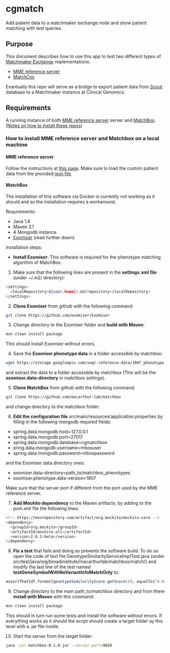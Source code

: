 # cgmatch
Add patient data to a matchmaker exchange node and show patient matching with test queries.

## Purpose
This document describes how to use this app to test two different types of [Matchmaker Exchange](https://www.matchmakerexchange.org) implementations:
* [MME reference server](https://github.com/MatchmakerExchange/reference-server)
* [MatchCox](https://github.com/macarthur-lab/matchbox)

Evantually this repo will serve as a bridge to export patient data from [Scout](https://github.com/Clinical-Genomics/scout) database to a Matchmaker instance at Clinical Genomics.

## Requirements
A running instance of both [MME reference server](https://github.com/MatchmakerExchange/reference-server) server and [MatchBox](https://github.com/macarthur-lab/matchbox).
([Notes on how to install these repos](#How-to-install-MME-reference-server-and-Matchbox-on-a-local-machine))

### How to install MME reference server and Matchbox on a local machine

#### MME reference server
Follow the instructions at [this page](https://github.com/MatchmakerExchange/reference-server). Make sure to load the custom patient data from the provided [json file](https://raw.githubusercontent.com/ga4gh/mme-apis/master/testing/benchmark_patients.json).


#### MatchBox
The installation of this software via Docker is currently not working as it should and so the installation requires a workaround.

Requirements:
* Java 1.8
* Maven 3.1
* A Mongodb instance
* [Exomiser](https://github.com/exomiser/Exomiser) (read further down)

Installation steps:
* **Install Exomiser**:
This software is required for the phenotype matching algorithm of MatchBox.
1. Make sure that the following lines are present in the **settings.xml file** (under ~/.m2/ directory):

```sh
<settings>
  <localRepository>${user.home}/.m3/repository</localRepository>
</settings>
```

2. **Clone Exomiser** from github with the following command:
```sh
git clone https://github.com/exomiser/Exomiser
```

3. Change directory to the Exomiser folder and **build with Maven**:
```sh
mvn clean install package
```
This should install Exomiser without errors.

4. Save the **Exomiser phenotype data** in a folder accessible by matchbox:
```sh
wget https://storage.googleapis.com/seqr-reference-data/1807_phenotype.tar.gz
```
and extract the data to a folder accessible by matchbox (This will be the **exomiser.data-directory** in matchbox settings).

5. **Clone MatchBox** from github with the following command:
```sh
git clone https://github.com/macarthur-lab/matchbox
```
and change directory to the matchbox folder.

6. **Edit the configuration file** src/main/resources/application.properties by filling in the following mongodb required fields:
* spring.data.mongodb.host=127.0.0.1
* spring.data.mongodb.port=27017
* spring.data.mongodb.database=cgmatchbox
* pring.data.mongodb.username=mboxuser
* spring.data.mongodb.password=mboxpassword

and the Exomiser data directory ones:
* exomiser.data-directory=path_to/matchbox_phenotypes
* exomiser.phenotype.data-version=1807

Make sure that the server port if different from the port used by the MME reference server.


7. **Add Mockito dependency** to the Maven artifacts, by adding to the pom.xml file the following lines:
```sh
<!-- https://mvnrepository.com/artifact/org.mockito/mockito-core -->
<dependency>
  <groupId>org.mockito</groupId>
  <artifactId>mockito-all</artifactId>
  <version>2.0.2-beta</version>
</dependency>
```

8. **Fix a test** that fails and doing so prevents the software build. To do so open the code of test file GenotypeSimilarityServiceImplTest.java (under src/test/java/org/broadinstitute/macarthurlab/matchbox/match/) and modify the last line of the test named **testGeneSymbolWithNoVariantInfoMatchOnly** to:
```sh
assertThat(df.format(genotypeSimilarityScore.getScore()), equalTo("0.94"));
```

9. Change directory to the main path_to/matchbox directory and from there **install with Maven** with this command:
```sh
mvn clean install package
```
This should in turn run some tests and install the software without errors. If everything works as it should the script should create a target folder ay this level with a .jar file inside.


10. Start the server from the target folder:
```sh
java -jar matchbox-0.1.0.jar --server.port=9020
```
